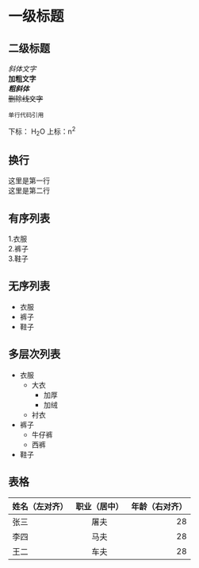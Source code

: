 # 一级标题
## 二级标题

*斜体文字*  
**加粗文字**  
***粗斜体***  
~~删除线文字~~  
```
单行代码引用
```  
下标： H<sub>2</sub>O 上标：n<sup>2</sup>  
## 换行
这里是第一行</br>这里是第二行  
## 有序列表
1.衣服  
2.裤子  
3.鞋子  
## 无序列表  
- 衣服  
- 裤子  
- 鞋子  
## 多层次列表  
- 衣服  
    - 大衣  
        - 加厚
        - 加绒
    - 衬衣
- 裤子
    - 牛仔裤
    - 西裤
- 鞋子
## 表格  
| 姓名（左对齐） | 职业（居中） | 年龄（右对齐） |
| :---         |     :---:      |          ---: |
| 张三   | 屠夫     | 28    |
| 李四     | 马夫       | 28      |  
| 王二     | 车夫       | 28      |  